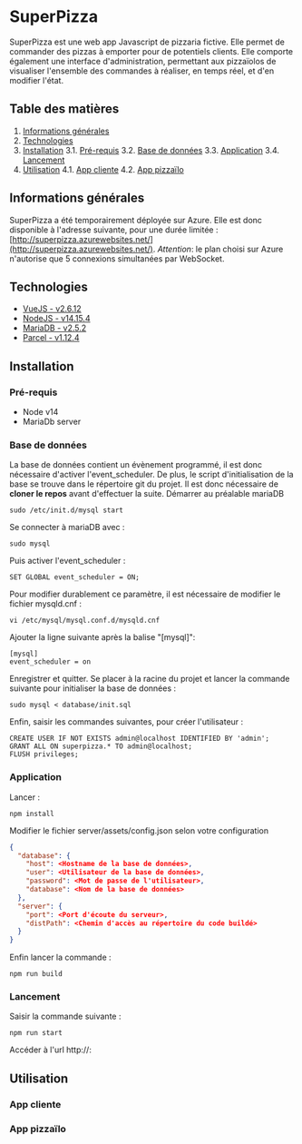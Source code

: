 # SuperPizza

SuperPizza est une web app Javascript de pizzaria fictive. Elle permet de commander des pizzas à emporter pour de potentiels clients. Elle comporte également une interface d'administration, permettant aux pizzaïolos de visualiser l'ensemble des commandes à réaliser, en temps réel, et d'en modifier l'état.

## Table des matières
1. [Informations générales](#informations-générales)
2. [Technologies](#technologies)
3. [Installation](#installation)
  3.1. [Pré-requis](#pré-requis)
  3.2. [Base de données](#base-de-données)
  3.3. [Application](#application)
  3.4. [Lancement](#lancement)
4. [Utilisation](#utilisation)
  4.1. [App cliente](#app-cliente)
  4.2. [App pizzaïlo](#app-pizzaïolo)


## Informations générales

SuperPizza a été temporairement déployée sur Azure. Elle est donc disponible à l'adresse suivante, pour une durée limitée : [http://superpizza.azurewebsites.net/](http://superpizza.azurewebsites.net/). 
*Attention*: le plan choisi sur Azure n'autorise que 5 connexions simultanées par WebSocket.


## Technologies

- [VueJS - v2.6.12](https://vuejs.org/)
- [NodeJS - v14.15.4](https://nodejs.org/en/)
- [MariaDB - v2.5.2](https://mariadb.org/)
- [Parcel - v1.12.4](https://parceljs.org/)


## Installation

### Pré-requis 
- Node v14
- MariaDb server

### Base de données
La base de données contient un évènement programmé, il est donc nécessaire d'activer l'event_scheduler.
De plus, le script d'initialisation de la base se trouve dans le répertoire git du projet. Il est donc nécessaire de **cloner le repos** avant d'effectuer la suite.
Démarrer au préalable mariaDB

    sudo /etc/init.d/mysql start

Se connecter à mariaDB avec : 

    sudo mysql

Puis activer l'event_scheduler : 

    SET GLOBAL event_scheduler = ON;

Pour modifier durablement ce paramètre, il est nécessaire de modifier le fichier mysqld.cnf : 

    vi /etc/mysql/mysql.conf.d/mysqld.cnf

Ajouter la ligne suivante après la balise "[mysql]":

    [mysql]
    event_scheduler = on

Enregistrer et quitter. Se placer à la racine du projet et lancer la commande suivante pour initialiser la base de données : 

    sudo mysql < database/init.sql

Enfin, saisir les commandes suivantes, pour créer l'utilisateur : 

    CREATE USER IF NOT EXISTS admin@localhost IDENTIFIED BY 'admin';
    GRANT ALL ON superpizza.* TO admin@localhost;
    FLUSH privileges;

### Application
Lancer : 

    npm install

Modifier le fichier server/assets/config.json selon votre configuration

```json
{
  "database": {
    "host": <Hostname de la base de données>,
    "user": <Utilisateur de la base de données>,
    "password": <Mot de passe de l'utilisateur>,
    "database": <Nom de la base de données>
  },
  "server": {
    "port": <Port d'écoute du serveur>,
    "distPath": <Chemin d'accès au répertoire du code buildé>
  }
}
```

Enfin lancer la commande :

    npm run build

### Lancement
Saisir la commande suivante : 

    npm run start

Accéder à l'url http://<ip du serveur>:<port de la configuration>

## Utilisation

### App cliente

### App pizzaïlo
